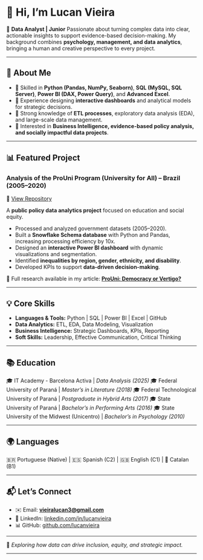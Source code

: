 

# 👋 Hi, I’m Lucan Vieira

🎯 **Data Analyst | Junior**
Passionate about turning complex data into clear, actionable insights to support evidence-based decision-making. My background combines **psychology, management, and data analytics**, bringing a human and creative perspective to every project.

---

## 🚀 About Me

* 🔹 Skilled in **Python (Pandas, NumPy, Seaborn)**, **SQL (MySQL, SQL Server)**, **Power BI (DAX, Power Query)**, and **Advanced Excel**.
* 🔹 Experience designing **interactive dashboards** and analytical models for strategic decisions.
* 🔹 Strong knowledge of **ETL processes**, exploratory data analysis (EDA), and large-scale data management.
* 🔹 Interested in **Business Intelligence, evidence-based policy analysis, and socially impactful data projects**.

---

## 📊 Featured Project

### **Analysis of the ProUni Program (University for All) – Brazil (2005–2020)**

🔗 [View Repository](https://github.com/lucanvieira/PROYECTO_)

A **public policy data analytics project** focused on education and social equity.

* Processed and analyzed government datasets (2005–2020).
* Built a **Snowflake Schema database** with Python and Pandas, increasing processing efficiency by 10x.
* Designed an **interactive Power BI dashboard** with dynamic visualizations and segmentation.
* Identified **inequalities by region, gender, ethnicity, and disability**.
* Developed KPIs to support **data-driven decision-making**.

📄 Full research available in my article:
[**ProUni: Democracy or Vertigo?**](https://github.com/lucanvieira/PROYECTO_)

---

## 💡 Core Skills

* **Languages & Tools:** Python | SQL | Power BI | Excel | GitHub
* **Data Analytics:** ETL, EDA, Data Modeling, Visualization
* **Business Intelligence:** Strategic Dashboards, KPIs, Reporting
* **Soft Skills:** Leadership, Effective Communication, Critical Thinking

---

## 📚 Education

🎓 IT Academy - Barcelona Activa | *Data Analysis (2025)*
🎓 Federal University of Paraná | *Master’s in Literature (2018)*
🎓 Federal Technological University of Paraná | *Postgraduate in Hybrid Arts (2017)*
🎓 State University of Paraná | *Bachelor’s in Performing Arts (2016)*
🎓 State University of the Midwest (Unicentro) | *Bachelor’s in Psychology (2010)*

---

## 🌍 Languages

🇧🇷 Portuguese (Native) | 🇪🇸 Spanish (C2) | 🇬🇧 English (C1) | 🏴 Catalan (B1)

---

## 📬 Let’s Connect

* ✉️ Email: **[vieiralucan3@gmail.com](mailto:vieiralucan3@gmail.com)**
* 💼 LinkedIn: [linkedin.com/in/lucanvieira](https://www.linkedin.com/in/lucanvieira/)
* 📊 GitHub: [github.com/lucanvieira](https://github.com/lucanvieira)

---

🔹 *Exploring how data can drive inclusion, equity, and strategic impact.*

---
